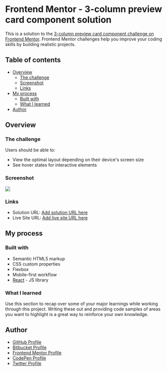 # Frontend Mentor - 3-column preview card component solution

This is a solution to the [3-column preview card component challenge on Frontend Mentor](https://www.frontendmentor.io/challenges/3column-preview-card-component-pH92eAR2-). Frontend Mentor challenges help you improve your coding skills by building realistic projects. 

## Table of contents

- [Overview](#overview)
  - [The challenge](#the-challenge)
  - [Screenshot](#screenshot)
  - [Links](#links)
- [My process](#my-process)
  - [Built with](#built-with)
  - [What I learned](#what-i-learned)
- [Author](#author)

## Overview

### The challenge

Users should be able to:

- View the optimal layout depending on their device's screen size
- See hover states for interactive elements

### Screenshot

![](./screenshot.jpg)

### Links

- Solution URL: [Add solution URL here](https://your-solution-url.com)
- Live Site URL: [Add live site URL here](https://your-live-site-url.com)

## My process

### Built with

- Semantic HTML5 markup
- CSS custom properties
- Flexbox
- Mobile-first workflow
- [React](https://reactjs.org/) - JS library

### What I learned

Use this section to recap over some of your major learnings while working through this project. Writing these out and providing code samples of areas you want to highlight is a great way to reinforce your own knowledge.

## Author

- [GitHub Profile](https://github.com/iulian-cenusa)
- [Bitbucket Profile](https://bitbucket.org/iulian_cenusa/)
- [Frontend Mentor Profile](https://www.frontendmentor.io/profile/iulian-cenusa)
- [CodePen Profile](https://codepen.io/iulian-cenusa/)
- [Twitter Profile](https://twitter.com/IulianCenusa)
